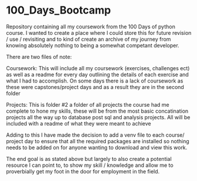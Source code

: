 # 100_Days_Bootcamp

Repository containing all my coursework from the 100 Days of python course. I wanted to create a place where I could store this for future revision / use / revisiting and to kind of create an archive of my journey from knowing absolutely nothing to being a somewhat competant developer. 

There are two files of note:

Coursework:
  This will include all my coursework (exercises, challenges ect) as well as a readme for every day outlining the details of each exercise and what I had to accomplish.
  On some days there is a lack of coursework as these were capstones/project days and as a result they are in the second folder

Projects:
  This is folder #2 a folder of all projects the course had me complete to hone my skills, these will be from the most basic concatination projects all the way up to database post   sql and analysis projects. All will be included with a readme of what they were meant to achieve
  
Adding to this I have made the decision to add a venv file to each course/ project day to ensure that all the required packages are installed so nothing needs to be added on for anyone wanting to download and view this work.

The end goal is as stated above but largely to also create a potential resource I can point to, to show my skill / knowledge and allow me to proverbially get my foot in the door for employment in the field. 
